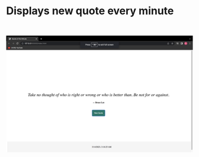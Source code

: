 <h1>Displays new quote every minute</h1>
<br>


![Updating Quote](https://github.com/Ravkeerat02/Quote-generator/blob/master/ss/Screen%20Shot%202023-03-14%20at%203.16.25%20AM.png)



